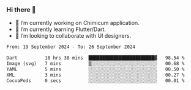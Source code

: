 ### Hi there 👋

<!--
**devcat37/devcat37** is a ✨ _special_ ✨ repository because its `README.md` (this file) appears on your GitHub profile.-->


- 🔭 I’m currently working on Chimicum application.
- 🌱 I’m currently learning Flutter/Dart.
- 👯 I’m looking to collaborate with UI designers.
<!-- - 🤔 I’m looking for help with ... -->

<!--START_SECTION:waka-->

```txt
From: 19 September 2024 - To: 26 September 2024

Dart          18 hrs 38 mins  ████████████████████████▓   98.54 %
Image (svg)   7 mins          ▒░░░░░░░░░░░░░░░░░░░░░░░░   00.68 %
YAML          5 mins          ░░░░░░░░░░░░░░░░░░░░░░░░░   00.50 %
XML           3 mins          ░░░░░░░░░░░░░░░░░░░░░░░░░   00.27 %
CocoaPods     0 secs          ░░░░░░░░░░░░░░░░░░░░░░░░░   00.01 %
```

<!--END_SECTION:waka-->
